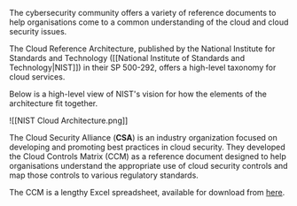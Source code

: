 
The cybersecurity community offers a variety of reference documents to help organisations come to a common understanding of the cloud and cloud security issues. 

The Cloud Reference Architecture, published by the National Institute for Standards and Technology ([[National Institute of Standards and Technology|NIST]]) in their SP 500-292, offers a high-level taxonomy for cloud services.

Below is a high-level view of NIST's vision for how the elements of the architecture fit together.

![[NIST Cloud Architecture.png]]

The Cloud Security Alliance (**CSA**) is an industry organization focused on developing and promoting best practices in cloud security. They developed the Cloud Controls Matrix (CCM) as a reference document designed to help organisations understand the
appropriate use of cloud security controls and map those controls to various regulatory standards. 

The CCM is a lengthy Excel spreadsheet, available for download from [here](http://cloudsecurityalliance.org/artifacts/cloud-controls-matrix-v3-0-1).
